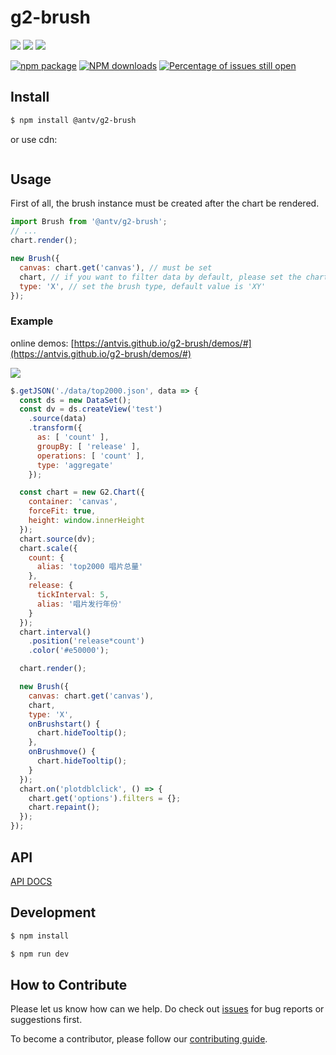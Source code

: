 # g2-brush

[![](https://img.shields.io/travis/antvis/g2-brush.svg)](https://travis-ci.org/antvis/g2-brush)
![](https://img.shields.io/badge/language-javascript-red.svg)
![](https://img.shields.io/badge/license-MIT-000000.svg)

[![npm package](https://img.shields.io/npm/v/@antv/g2-brush.svg)](https://www.npmjs.com/package/@antv/g2-brush)
[![NPM downloads](http://img.shields.io/npm/dm/@antv/g2-brush.svg)](https://npmjs.org/package/@antv/g2-brush)
[![Percentage of issues still open](http://isitmaintained.com/badge/open/antvis/g2-brush.svg)](http://isitmaintained.com/project/antvis/g2-brush "Percentage of issues still open")


## Install

```bash
$ npm install @antv/g2-brush
```

or use cdn:

```html

```

## Usage

First of all, the brush instance must be created after the chart be rendered.

```js
import Brush from '@antv/g2-brush';
// ...
chart.render();

new Brush({
  canvas: chart.get('canvas'), // must be set
  chart, // if you want to filter data by default, please set the chart
  type: 'X', // set the brush type, default value is 'XY'
});
```

### Example

online demos: [https://antvis.github.io/g2-brush/demos/#](https://antvis.github.io/g2-brush/demos/#)

![](https://gw.alipayobjects.com/zos/rmsportal/HRkzmAbHDcJYweUxDAlC.gif)

```js
$.getJSON('./data/top2000.json', data => {
  const ds = new DataSet();
  const dv = ds.createView('test')
    .source(data)
    .transform({
      as: [ 'count' ],
      groupBy: [ 'release' ],
      operations: [ 'count' ],
      type: 'aggregate'
    });

  const chart = new G2.Chart({
    container: 'canvas',
    forceFit: true,
    height: window.innerHeight
  });
  chart.source(dv);
  chart.scale({
    count: {
      alias: 'top2000 唱片总量'
    },
    release: {
      tickInterval: 5,
      alias: '唱片发行年份'
    }
  });
  chart.interval()
    .position('release*count')
    .color('#e50000');

  chart.render();

  new Brush({
    canvas: chart.get('canvas'),
    chart,
    type: 'X',
    onBrushstart() {
      chart.hideTooltip();
    },
    onBrushmove() {
      chart.hideTooltip();
    }
  });
  chart.on('plotdblclick', () => {
    chart.get('options').filters = {};
    chart.repaint();
  });
});
```

## API

[API DOCS](https://github.com/antvis/g2-brush/blob/master/docs/brush.md)

## Development

```bash
$ npm install

$ npm run dev
```

## How to Contribute

Please let us know how can we help. Do check out [issues](https://github.com/antvis/g2-brush/issues) for bug reports or suggestions first.

To become a contributor, please follow our [contributing guide](https://github.com/antvis/g2-brush/blob/master/CONTRIBUTING.md).
